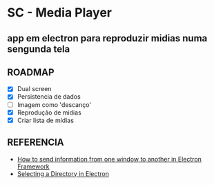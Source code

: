 # SC - Media Player

## app em electron para reproduzir midias numa sengunda tela

## ROADMAP

- [X] Dual screen
- [X] Persistencia de dados
- [ ] Imagem como 'descanço'
- [X] Reprodução de midias
- [X] Criar lista de mídias

## REFERENCIA

- [How to send information from one window to another in Electron Framework](https://ourcodeworld.com/articles/read/536/how-to-send-information-from-one-window-to-another-in-electron-framework)
- [Selecting a Directory in Electron](https://jaketrent.com/post/select-directory-in-electron/)
